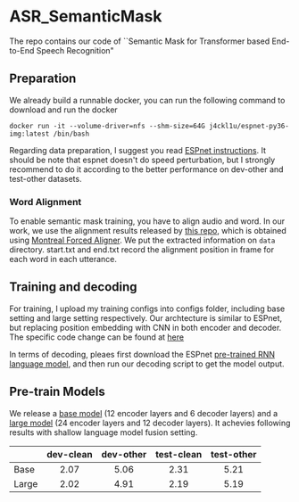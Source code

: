# ASR_SemanticMask
The repo contains our code of ``Semantic Mask for Transformer based End-to-End Speech Recognition"

## Preparation
We already build a runnable docker, you can run the following command to download and run the docker

`docker run -it --volume-driver=nfs --shm-size=64G j4ckl1u/espnet-py36-img:latest /bin/bash`

Regarding data preparation, I suggest you read [ESPnet instructions](https://github.com/espnet/espnet/tree/master/egs/librispeech). It should be note that espnet doesn't do speed perturbation, but I strongly recommend to do it according to the better performance on dev-other and test-other datasets. 

### Word Alignment
To enable semantic mask training, you have to align audio and word.
In our work, we use the alignment results released by [this repo](https://github.com/CorentinJ/librispeech-alignments), which is obtained using [Montreal Forced Aligner](https://montreal-forced-aligner.readthedocs.io/en/latest/). We put the extracted information on `data` directory. start.txt and end.txt record the alignment position in frame for each word in each utterance.

## Training and decoding
For training, I upload my training configs into configs folder, including base setting and large setting respectively. Our archtecture is similar to ESPnet, but replacing position embedding with CNN in both encoder and decoder. The specific code change can be found at [here](https://github.com/MarkWuNLP/SemanticMask/blob/master/espnet/nets/pytorch_backend/transformer/subsampling.py)

In terms of decoding, pleaes first download the ESPnet [pre-trained RNN language model](https://github.com/espnet/espnet/tree/master/egs/librispeech), and then run our decoding script to get the model output. 
## Pre-train Models
We release a [base model](https://drive.google.com/drive/folders/1qQKVx3jBxIB_zII7wym9o9RK7G9Gb5aY?usp=sharing) (12 encoder layers and 6 decoder layers) and a [large model](https://drive.google.com/drive/folders/12lcFfpvD-sJpqi0T2xfudoZT9QjLaRei?usp=sharing) (24 encoder layers and 12 decoder layers). It achevies following results with shallow language model fusion setting.


|      |dev-clean|dev-other|test-clean|test-other| 
| ------------- |:-------------:|:-------------:|:-------------:|:-------------:|
| Base  | 2.07 | 5.06| 2.31|5.21 |
| Large     | 2.02|4.91| 2.19  |5.19 |

